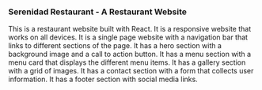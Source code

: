 ### Serenidad Restaurant - A Restaurant Website

This is a restaurant website built with React. It is a responsive website that works on all devices. It is a single page website with a navigation bar that links to different sections of the page. It has a hero section with a background image and a call to action button. It has a menu section with a menu card that displays the different menu items. It has a gallery section with a grid of images. It has a contact section with a form that collects user information. It has a footer section with social media links.
